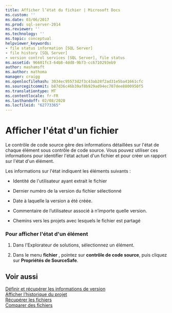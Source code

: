 ```yaml
---
title: Afficher l’état du fichier | Microsoft Docs
ms.custom: ''
ms.date: 03/06/2017
ms.prod: sql-server-2014
ms.reviewer: ''
ms.technology: ''
ms.topic: conceptual
helpviewer_keywords:
- file status information [SQL Server]
- file history [SQL Server]
- version control services [SQL Server], file status
ms.assetid: 96601fc3-64b8-4dd8-9b73-cc6710293eb9
author: mashamsft
ms.author: mathoma
manager: craigg
ms.openlocfilehash: 3034ec95573d2f3c43ab28f2ad31e5ba41661cfc
ms.sourcegitcommit: b87d36c46b39af8b929ad94ec707dee8800950f5
ms.translationtype: MT
ms.contentlocale: fr-FR
ms.lasthandoff: 02/08/2020
ms.locfileid: "62773365"
---
```

# <a name="view-file-status"></a>Afficher l'état d'un fichier
  Le contrôle de code source gère des informations détaillées sur l'état de chaque élément sous contrôle de code source. Vous pouvez utiliser ces informations pour identifier l'état actuel d'un fichier et pour créer un rapport sur l'état d'un élément.  
  
 Les informations sur l'état indiquent les éléments suivants :  
  
-   Identité de l'utilisateur ayant extrait le fichier  
  
-   Dernier numéro de la version du fichier sélectionné  
  
-   Date à laquelle la version a été créée.  
  
-   Commentaire de l’utilisateur associé à n’importe quelle version.  
  
-   Chemins vers les projets avec lesquels le fichier est partagé  
  
### <a name="to-view-the-status-of-an-item"></a>Pour afficher l'état d'un élément  
  
1.  Dans l'Explorateur de solutions, sélectionnez un élément.  
  
2.  Dans le menu **fichier** , pointez sur **contrôle de code source**, puis cliquez sur **Propriétés de SourceSafe**.  
  
## <a name="see-also"></a>Voir aussi  
 [Définir et récupérer les informations de version](../../2014/database-engine/set-and-retrieve-version-information.md)   
 [Afficher l’historique du projet](../../2014/database-engine/view-project-history.md)   
 [Récupérer les fichiers](../../2014/database-engine/retrieve-files.md)   
 [Comparer des fichiers](../../2014/database-engine/compare-files.md)  
  
  
